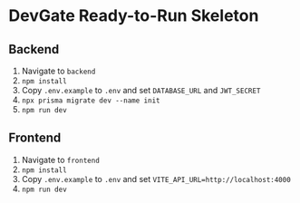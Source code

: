 # DevGate Ready-to-Run Skeleton

## Backend

1. Navigate to `backend`
2. `npm install`
3. Copy `.env.example` to `.env` and set `DATABASE_URL` and `JWT_SECRET`
4. `npx prisma migrate dev --name init`
5. `npm run dev`

## Frontend

1. Navigate to `frontend`
2. `npm install`
3. Copy `.env.example` to `.env` and set `VITE_API_URL=http://localhost:4000`
4. `npm run dev`
